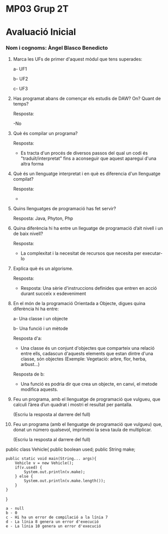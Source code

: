 # MP03 Grup 2T
# Avaluació Inicial

### Nom i cognoms: Àngel Blasco Benedicto

1. Marca les UFs de primer d'aquest mòdul que tens superades:

    a- UF1

    b- UF2

    c- UF3

2. Has programat abans de començar els estudis de DAW? On? Quant de temps?

    Resposta: 
    
    
    -No


3. Què és compilar un programa?

    Resposta:
    
    
    - Es tracta d'un procés de diversos passos del qual un codi és "traduït/interpretat" fins a aconseguir que aquest aparegui d'una altra forma

4. Què és un llenguatge interpretat i en què es diferencia d'un llenguatge compilat?

    Resposta:


    -

5. Quins llenguatges de programació has fet servir?

    Resposta: Java, Phyton, Php


6. Quina diferència hi ha entre un lleguatge de programació d’alt nivell i un de baix nivell?

    Resposta: 


    - La complexitat i la necesitat de recursos que necesita per executar-lo

7. Explica què és un algorisme.

    Resposta:


    - Resposta: Una sèrie d'instruccions definides que entren en acció durant succeïx x esdeveniment

8. En el món de la programació Orientada a Objecte, digues quina diferència hi ha entre:

    a- Una classe i un objecte

    b- Una funció i un mètode
    
    
    Resposta d'a:


    - Una classe és un conjunt d'objectes que comparteix una relació entre ells, cadascun d'aquests elements que estan dintre d'una classe, són objectes (Exemple:   Vegetació: arbre, flor, herba, arbust...)

    Resposta de b:


    - Una funció es podria dir que crea un objecte, en canvi, el metode modifica aquests.
    

9. Feu un programa, amb el llenguatge de programació que vulgueu, que calculi l’àrea d’un quadrat i mostri el resultat per pantalla.

    (Escriu la resposta al darrere del full)

9. Feu un programa (amb el llenguatge de programació que vulgueu) que, donat un número qualsevol, imprimeixi la seva taula de multiplicar.

    (Escriu la resposta al darrere del full)

public class Vehicle{
    public boolean used;
    public String make;
    
    public static void main(String... args){
        Vehicle v = new Vehicle();
        if(v.used) {
            System.out.println(v.make);
        } else {
            System.out.println(v.make.length());
        }
    }
}

    a - null
    b - 0
    c - Hi ha un error de compilació a la línia 7
    d - La línia 8 genera un error d'execució
    e - La línia 10 genera un error d'execució
